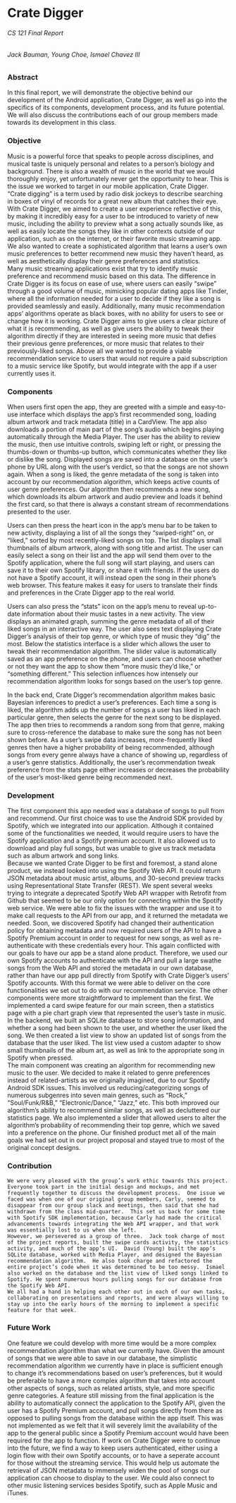 # Crate Digger
###### CS 121 Final Report
###### Jack Bauman, Young Choe, Ismael Chavez III

### Abstract
In this final report, we will demonstrate the objective behind our development of the Android application, Crate Digger, as well as go into the specifics of its components, development process, and its future potential.  We will also discuss the contributions each of our group members made towards its development in this class.

### Objective
Music is a powerful force that speaks to people across disciplines, and musical taste is uniquely personal and relates to a person’s biology and background.  There is also a wealth of music in the world that we would thoroughly enjoy, yet unfortunately never get the opportunity to hear.  This is the issue we worked to target in our mobile application, Crate Digger.  
“Crate digging” is a term used by radio disk jockeys to describe searching in boxes of vinyl of records for a great new album that catches their eye.  With Crate Digger, we aimed to create a user experience reflective of this, by making it incredibly easy for a user to be introduced to variety of new music, including the ability to preview what a song actually sounds like, as well as easily locate the songs they like in other contexts outside of our application, such as on the internet, or their favorite music streaming app.  We also wanted to create a sophisticated algorithm that learns a user’s own music preferences to better recommend new music they haven’t heard, as well as aesthetically display their genre preferences and statistics.  
Many music streaming applications exist that try to identify music preference and recommend music based on this data.  The difference in Crate Digger is its focus on ease of use, where users can easily “swipe” through a good volume of music, mimicking popular dating apps like Tinder, where all the information needed for a user to decide if they like a song is provided seamlessly and easily.  Additionally, many music recommendation apps’ algorithms operate as black boxes, with no ability for users to see or change how it is working.  Crate Digger aims to give users a clear picture of what it is recommending, as well as give users the ability to tweak their algorithm directly if they are interested in seeing more music that defies their previous genre preferences, or more music that relates to their previously-liked songs.  Above all we wanted to provide a viable recommendation service to users that would not require a paid subscription to a music service like Spotify, but would integrate with the app if a user currently uses it.

### Components
When users first open the app, they are greeted with a simple and easy-to-use interface which displays the app’s first recommended song, loading album artwork and track metadata (title) in a CardView.  The app also downloads a portion of main part of the song’s audio which begins playing automatically through the Media Player.  The user has the ability to review the music, then use intuitive controls, swiping left or right, or pressing the thumbs-down or thumbs-up button, which communicates whether they like or dislike the song.
Displayed songs are saved into a database on the user’s phone by URL along with the user’s verdict, so that the songs are not shown again.  When a song is liked, the genre metadata of the song is taken into account by our recommendation algorithm, which keeps active counts of user genre preferences.  Our algorithm then recommends a new song, which downloads its album artwork and audio preview and loads it behind the first card, so that there is always a constant stream of recommendations presented to the user.

Users can then press the heart icon in the app’s menu bar to be taken to new activity, displaying a list of all the songs they “swiped-right” on, or “liked,” sorted by most recently-liked songs on top.  The list displays small thumbnails of album artwork, along with song title and artist.  The user can easily select a song on their list and the app will send them over to the Spotify application, where the full song will start playing, and users can save it to their own Spotify library, or share it with friends.  If the users do not have a Spotify account, it will instead open the song in their phone’s web browser.  This feature makes it easy for users to translate their finds and preferences in the Crate Digger app to the real world.

Users can also press the “stats” icon on the app’s menu to reveal up-to-date information about their music tastes in a new activity.  The view displays an animated graph, summing the genre metadata of all of their liked songs in an interactive way.  The user also sees text displaying Crate Digger’s analysis of their top genre, or which type of music they “dig” the most.  Below the statistics interface is a slider which allows the user to tweak their recommendation algorithm.  The slider value is automatically saved as an app preference on the phone, and users can choose whether or not they want the app to show them “more music they’d like,” or “something different.”  This selection influences how intensely our recommendation algorithm looks for songs based on the user’s top genre.

In the back end, Crate Digger’s recommendation algorithm makes basic Bayesian inferences to predict a user’s preferences.  Each time a song is liked, the algorithm adds up the number of songs a user has liked in each particular genre, then selects the genre for the next song to be displayed.  The app then tries to recommends a random song from that genre, making sure to cross-reference the database to make sure the song has not been shown before.  As a user’s swipe data increases, more-frequently liked genres then have a higher probability of being recommended, although songs from every genre always have a chance of showing up, regardless of a user’s genre statistics.  Additionally, the user’s recommendation tweak preference from the stats page either increases or decreases the probability of the user’s most-liked genre being recommended next.

### Development
The first component this app needed was a database of songs to pull from and recommend. Our first choice was to use the Android SDK provided by Spotify, which we integrated into our application. Although it contained some of the functionalities we needed, it would require users to have the Spotify application and a Spotify premium account.  It also allowed us to download and play full songs, but was unable to give us track metadata such as album artwork and song links.  
Because we wanted Crate Digger to be first and foremost, a stand alone product, we instead looked into using the Spotify Web API. It could return JSON metadata about music artist, albums, and 30-second preview tracks using Representational State Transfer (REST). We spent several weeks trying to integrate a deprecated Spotify Web API wrapper with Retrofit from Github that seemed to be our only option for connecting within the Spotify web service. We were able to fix the issues with the wrapper and use it to make call requests to the API from our app, and it returned the metadata we needed. 
Soon, we discovered Spotify had changed their authentication policy for obtaining metadata and now required users of the API to have a Spotify Premium account in order to request for new songs, as well as re-authenticate with these credentials every hour. This again conflicted with our goals to have our app be a stand alone product. Therefore, we used our own Spotify accounts to authenticate with the API and pull a large swathe songs from the Web API and stored the metadata in our own database, rather than have our app pull directly from Spotify with Crate Digger’s users’ Spotify accounts.  With this format we were able to deliver on the core functionalities we set out to do with our recommendation service.
The other components were more straightforward to implement than the first. We implemented a card swipe feature for our main screen, then a statistics page with a pie chart graph view that represented the user’s taste in music.  In the backend, we built an SQLite database to store song information, and whether a song had been shown to the user, and whether the user liked the song. We then created a list view to show an updated list of songs from the database that the user liked.  The list view used a custom adapter to show small thumbnails of the album art, as well as link to the appropriate song in Spotify when pressed.  
The main component was creating an algorithm for recommending new music to the user.  We decided to make it related to genre preferences instead of related-artists as we originally imagined, due to our Spotify Android SDK issues.  This involved us reducing/categorizing songs of numerous subgenres into seven main genres, such as “Rock,” “Soul/Funk/R&B,”  “Electronic/Dance,” “Jazz,” etc.  This both improved our algorithm’s ability to recommend similar songs, as well as decluttered our statistics page.  We also implemented a slider that allowed users to alter the algorithm’s probability of recommending their top genre, which we saved into a preference on the phone. Our finished product met all of the main goals we had set out in our project proposal and stayed true to most of the original concept designs.

### Contribution
	We were very pleased with the group’s work ethic towards this project.  Everyone took part in the initial design and mockups, and met frequently together to discuss the development process.  One issue we faced was when one of our original group members, Carly, seemed to disappear from our group slack and meetings, then said that she had withdrawn from the class mid-quarter.  This set us back for some time with Spotify SDK implementation, because Carly had made the critical advancements towards integrating the Web API wrapper, and that work was essentially lost to us when she left.
	However, we persevered as a group of three.  Jack took charge of most of the project reports, built the swipe cards activity, the statistics activity, and much of the app’s UI.  David (Young) built the app’s SQLite database, worked with Media Player, and designed the Bayesian recommendation algorithm.  He also took charge and refactored the entire project’s code when it was determined to be too messy.  Ismael also worked on the database and the list view of liked songs linked to Spotify. He spent numerous hours pulling songs for our database from the Spotify Web API.
	We all had a hand in helping each other out in each of our own tasks, collaborating on presentations and reports, and were always willing to stay up into the early hours of the morning to implement a specific feature for that week.

### Future Work
One feature we could develop with more time would be a more complex recommendation algorithm than what we currently have. Given the amount of songs that we were able to save in our database, the simplistic recommendation algorithm we currently have in place is sufficient enough to change it’s recommendations based on user’s preferences, but it would be preferable to have a more complex algorithm that takes into account other aspects of songs, such as related artists, style, and more specific genre categories.
A feature still missing from the final application is the ability to automatically connect the application to the Spotify API, given the user has a Spotify Premium account, and pull songs directly from there as opposed to pulling songs from the database within the app itself. This was not implemented as we felt that it will severely limit the availability of the app to the general public since a Spotify Premium account would have been required for the app to function. 
If work on Crate Digger were to continue into the future, we find a way to keep users authenticated, either using a login flow with their own Spotify accounts, or to have a seperate account for those without the streaming service.  This would help us automate the retrieval of JSON metadata to immensely widen the pool of songs our application can choose to display to the user.  We could also connect to other music listening services besides Spotify, such as Apple Music and iTunes.
